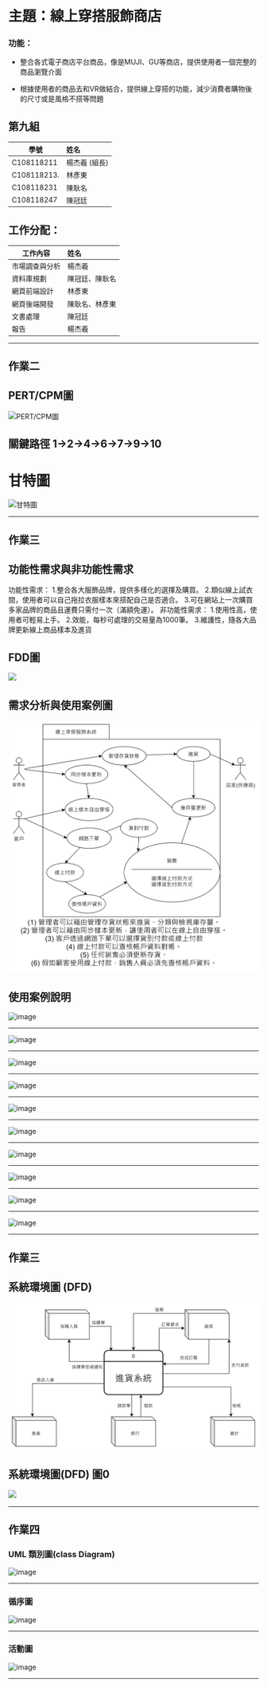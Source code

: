 # 主題：線上穿搭服飾商店

### 功能：
* 整合各式電子商店平台商品，像是MUJI、GU等商店，提供使用者一個完整的商品瀏覽介面

* 根據使用者的商品去和VR做結合，提供線上穿搭的功能，減少消費者購物後的尺寸或是風格不搭等問題 


## 第九組
學號          |  姓名
------------|:-----
C108118211  | 楊杰羲 (組長)
C108118213. | 林彥東
C108118231  | 陳耿名
C108118247  | 陳冠廷

## 工作分配：
工作內容          |  姓名
-------------|:-----
市場調查與分析 | 楊杰羲
資料庫規劃     | 陳冠廷、陳耿名
網頁前端設計   | 林彥東
網頁後端開發   | 陳耿名、林彥東
文書處理      | 陳冠廷
報告        | 楊杰羲
***
## 作業二

## PERT/CPM圖
![PERT/CPM圖](https://user-images.githubusercontent.com/91524910/136918398-93905f01-4cdd-4d01-a3c2-c25d4b42815b.jpg)
## 關鍵路徑 1->2->4->6->7->9->10
# 甘特圖
![甘特圖](https://user-images.githubusercontent.com/91524910/136913029-52850f91-a993-4df5-b0c4-fddc25f2d3fb.JPG)
***
## 作業三

## 功能性需求與非功能性需求
功能性需求：
1.整合各大服飾品牌，提供多樣化的選擇及購買。
2.類似線上試衣間，使用者可以自己拖拉衣服樣本來搭配自己是否適合。
3.可在網站上一次購買多家品牌的商品且運費只需付一次（滿額免運）。
非功能性需求：
1.使用性高，使用者可輕易上手。
2.效能，每秒可處理的交易量為1000筆。
3.維護性，隨各大品牌更新線上商品樣本及進貨

## FDD圖
![](FDD圖.png)

## 需求分析與使用案例圖
![](使用案例圖.png)

## 使用案例說明
![image](https://user-images.githubusercontent.com/91523666/138644212-4bdfe2d0-7e0e-4764-86b2-ea9e12f17c89.png "管理存貨狀態")
***
![image](https://user-images.githubusercontent.com/91523666/138644304-54c97c65-aa29-4e66-84b3-2e45d6a0bc62.png "同步樣本更新")
***
![image](https://user-images.githubusercontent.com/91523666/138655082-da4e8405-09f6-4206-a1a8-d89606aaafa1.png "線上樣本自由穿搭")
***
![image](https://user-images.githubusercontent.com/91523666/138655181-2bb73f56-ebbd-4ed5-bf2b-4ab32bf28a1d.png "網路下單")
***
![image](https://user-images.githubusercontent.com/91523666/138655272-7f0c26c2-56a5-45a6-9fb3-077432442cc2.png "線上付款")
***
![image](https://user-images.githubusercontent.com/91523666/138655353-66ef2912-5412-4b4a-aa7d-43e77f4580fc.png "查核帳戶資料")
***
![image](https://user-images.githubusercontent.com/91523666/138655436-664d464d-3ce8-46ad-a423-a509d35317e9.png "貨到付款")
***
![image](https://user-images.githubusercontent.com/91523666/138655512-b89affe5-c46c-467f-a568-1a36be53cf8f.png "銷售")
***
![image](https://user-images.githubusercontent.com/91523666/138655565-21b4d6a7-465a-4827-a619-fb339f7f2bd9.png "庫存量更新")
***
![image](https://user-images.githubusercontent.com/91523666/138655672-c796afa8-436f-4660-861c-69ad708d0985.png "進貨")
***
## 作業三

## 系統環境圖 (DFD)
![](DFD.jpg)


## 系統環境圖(DFD) 圖0
![](圖0.jpg)
***
## 作業四
### UML 類別圖(class Diagram)
![image](https://user-images.githubusercontent.com/91523666/139802206-f26a3729-630a-4a4b-b2f3-b37470e41aa5.png "類別圖")
***
### 循序圖
![image](https://user-images.githubusercontent.com/91523666/139803355-99e1b612-4443-4b9a-a83f-de3f148bd06b.png "循序圖")
***
### 活動圖
![image](https://user-images.githubusercontent.com/91523666/139802420-7d193194-16c6-4136-b283-76a4ee7f31d0.png "活動圖")
***
